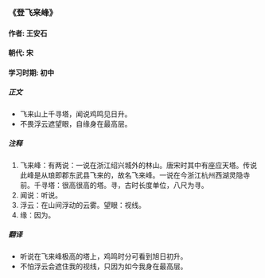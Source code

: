 ### 《登飞来峰》

#### 作者: 王安石 

#### 朝代: 宋

#### 学习时期: 初中

##### **正文**

- 飞来山上千寻塔，闻说鸡鸣见日升。
- 不畏浮云遮望眼，自缘身在最高层。

##### **注释**

1. 飞来峰：有两说：一说在浙江绍兴城外的林山。唐宋时其中有座应天塔。传说此峰是从琅即郡东武县飞来的，故名飞来峰。一说在今浙江杭州西湖灵隐寺前。千寻塔：很高很高的塔。寻，古时长度单位，八尺为寻。
2. 闻说：听说。
3. 浮云：在山间浮动的云雾。望眼：视线。
4. 缘：因为。

##### **翻译**

- 听说在飞来峰极高的塔上，鸡鸣时分可看到旭日初升。
- 不怕浮云会遮住我的视线，只因为如今我身在最高层。